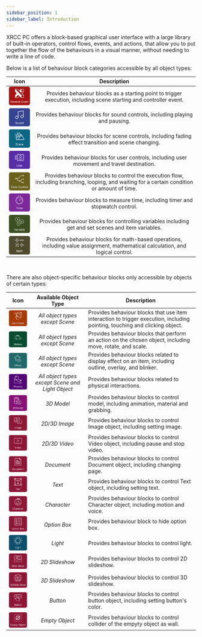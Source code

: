 ```yaml
---
sidebar_position: 1
sidebar_label: Introduction
---
```


XRCC PC offers a block-based graphical user interface with a large library of built-in operators, control 
flows, events, and actions, that allow you to put together the flow of the behaviours in a visual manner, 
without needing to write a line of code.

Below is a list of behaviour block categories accessible by all object
types:

  |Icon | Description|
  |:-----:|:----------:|
  |![](/img/Behaviour/Icon/BehaviourGeneralEvent.png) | Provides behaviour blocks as a starting point to trigger execution, including scene starting and controller event.|
  |![](/img/Behaviour/Icon/BehaviourSound.png) | Provides behaviour blocks for sound controls, including playing and pausing.|
  |![](/img/Behaviour/Icon/BehaviourScene.png) | Provides behaviour blocks for scene controls, including fading effect transition and scene changing.|
  |![](/img/Behaviour/Icon/BehaviourUser.png) | Provides behaviour blocks for user controls, including user movement and travel destination.|
  |![](/img/Behaviour/Icon/BehaviourFlowControl.png) | Provides behaviour blocks to control the execution flow, including branching, looping, and waiting for a certain condition or amount of time.|
  |![](/img/Behaviour/Icon/BehaviourTime.png) | Provides behaviour blocks to measure time, including timer and stopwatch control.|
  |![](/img/Behaviour/Icon/BehaviourVariable.png) | Provides behaviour blocks for controlling variables including get and set scenes and item variables.|
  |![](/img/Behaviour/Icon/BehaviourMath.png) | Provides behaviour blocks for math-based operations, including value assignment, mathematical calculation, and logical control.|

 

There are also object-specific behaviour blocks only accessible by
objects of certain types:

  |Icon  |Available Object Type |Description|
  |:----:|:--------------------:|-----------|
  |![](/img/Behaviour/Icon/BehaviourItemEvent.png) | *All object types except Scene* | Provides behaviour blocks that use item interaction to trigger execution, including pointing, touching and clicking object.|
  |![](/img/Behaviour/Icon/BehaviourMotion.png) | *All object types except Scene* | Provides behaviour blocks that perform an action on the chosen object, including move, rotate, and scale.|
  |![](/img/Behaviour/Icon/BehaviourEffect.png) | *All object types except Scene* | Provides behaviour blocks related to display effect on an item, including  outline, overlay, and blinker.|
  |![](/img/Behaviour/Icon/BehaviourPhysics.png) | *All object types except Scene and Light Object* | Provides behaviour blocks related to physical interactions.|
  |![](/img/Behaviour/Icon/Behaviour3DModel.png) | *3D Model* | Provides behaviour blocks to control model, including animation, material and grabbing.|
  |![](/img/Behaviour/Icon/BehaviourImage.png) | *2D/3D Image* | Provides behaviour blocks to control Image object, including setting image.|
  |![](/img/Behaviour/Icon/BehaviourVideo.png) | *2D/3D Video* | Provides behaviour blocks to control Video object, including pause and stop video.|
  |![](/img/Behaviour/Icon/BehaviourDocument.png) | *Document* | Provides behaviour blocks to control Document object, including changing page.|
  |![](/img/Behaviour/Icon/BehaviourText.png) | *Text* | Provides behaviour blocks to control Text object, including setting text.|
  |![](/img/Behaviour/Icon/BehaviourCharacter.png) | *Character* | Provides behaviour blocks to control Character object, including motion and voice.|
  |![](/img/Behaviour/Icon/BehaviourOptionBox.png) | *Option Box* | Provides behaviour block to hide option box.|
  |![](/img/Behaviour/Icon/BehaviourLight.png) | *Light* | Provides behaviour blocks to control light.|
  |![](/img/Behaviour/Icon/BehaviourSlideShow.png) | *2D Slideshow* | Provides behaviour blocks to control 2D slideshow.| 
  |![](/img/Behaviour/Icon/Behaviour3DSlideShow.png) | *3D Slideshow* | Provides behaviour blocks to control 3D slideshow.|
  |![](/img/Behaviour/Icon/BehaviourButton.png) | *Button* | Provides behaviour blocks to control button object, including setting button's color.|
  |![](/img/Behaviour/Icon/BehaviourEmptyObject.png) | *Empty Object* | Provides behaviour blocks to control collider of the empyty object as wall.|